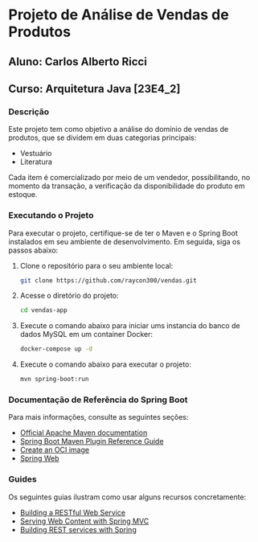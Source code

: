 # Projeto de Análise de Vendas de Produtos

## Aluno: Carlos Alberto Ricci
## Curso: Arquitetura Java [23E4_2]

### Descrição

Este projeto tem como objetivo a análise do domínio de vendas de produtos, que se dividem em duas categorias principais:

- Vestuário
- Literatura

Cada item é comercializado por meio de um vendedor, possibilitando, no momento da transação, a verificação da disponibilidade do produto em estoque.

### Executando o Projeto

Para executar o projeto, certifique-se de ter o Maven e o Spring Boot instalados em seu ambiente de desenvolvimento. Em seguida, siga os passos abaixo:

1. Clone o repositório para o seu ambiente local:

   ```bash
   git clone https://github.com/raycon300/vendas.git
    ```
2. Acesse o diretório do projeto:
   ```bash
   cd vendas-app
   ```
3. Execute o comando abaixo para iniciar ums instancia do banco de dados MySQL em um container Docker:

   ```bash
   docker-compose up -d
   ``` 
4. Execute o comando abaixo para executar o projeto:

   ```bash
   mvn spring-boot:run
   ```

### Documentação de Referência do Spring Boot

Para mais informações, consulte as seguintes seções:

* [Official Apache Maven documentation](https://maven.apache.org/guides/index.html)
* [Spring Boot Maven Plugin Reference Guide](https://docs.spring.io/spring-boot/docs/3.1.4/maven-plugin/reference/html/)
* [Create an OCI image](https://docs.spring.io/spring-boot/docs/3.1.4/maven-plugin/reference/html/#build-image)
* [Spring Web](https://docs.spring.io/spring-boot/docs/3.1.4/reference/htmlsingle/index.html#web)

### Guides

Os seguintes guias ilustram como usar alguns recursos concretamente:

* [Building a RESTful Web Service](https://spring.io/guides/gs/rest-service/)
* [Serving Web Content with Spring MVC](https://spring.io/guides/gs/serving-web-content/)
* [Building REST services with Spring](https://spring.io/guides/tutorials/rest/)

